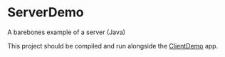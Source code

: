 # ServerDemo
A barebones example of a server (Java)

This project should be compiled and run alongside the [ClientDemo](https://github.com/jfspps/ClientDemo) app.
